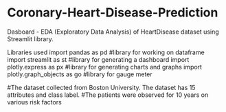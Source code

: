 # Coronary-Heart-Disease-Prediction
Dasboard - EDA (Exploratory Data Analysis) of HeartDisease dataset using Streamlit library.

Libraries used
import pandas as pd #library for working on dataframe 
import streamlit as st #library for generating a dashboard
import plotly.express as px #library for generating charts and graphs
import plotly.graph_objects as go #library for gauge meter 

#The dataset collected from Boston University. The dataset has 15 attributes and class label. #The patients were observed for 10 years on various risk factors
